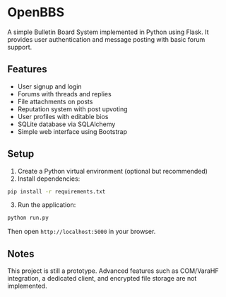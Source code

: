 # OpenBBS

A simple Bulletin Board System implemented in Python using Flask. It provides user authentication and message posting with basic forum support.

## Features

- User signup and login
- Forums with threads and replies
- File attachments on posts
- Reputation system with post upvoting
- User profiles with editable bios
- SQLite database via SQLAlchemy
- Simple web interface using Bootstrap

## Setup

1. Create a Python virtual environment (optional but recommended)
2. Install dependencies:

```bash
pip install -r requirements.txt
```

3. Run the application:

```bash
python run.py
```

Then open `http://localhost:5000` in your browser.

## Notes

This project is still a prototype. Advanced features such as COM/VaraHF integration, a dedicated client, and encrypted file storage are not implemented.
